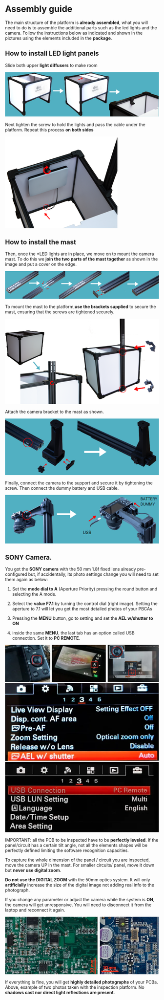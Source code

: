 
# Assembly guide

The main structure of the platform is **already assembled**, what you will need to do is to assemble the additional parts such as the led lights and the camera. Follow the instructions below as indicated and shown in the pictures using the elements included in the **package**.

## How to install LED light panels

Slide both upper **light diffusers** to make room
  
![alt text](assets/assembly-1.PNG)

Next tighten the screw to hold the lights and pass the cable under the platform. Repeat this process **on both sides**

![alt text](assets/assemble2.PNG)

## How to install the mast

Then, once the *LED lights are in place, we move on to mount the camera mast. To do this we **join the two parts of the mast together** as shown in the image and put a cover on the edge.
  
![alt text](assets/assembly-3.PNG)

  To mount the mast to the platform,**use the brackets supplied** to secure the mast, ensuring that the screws are tightened securely.

 ![alt text](assets/assemble4.PNG)

  Attach the camera bracket to the mast as shown.

![alt text](assets/assemble5.PNG)

  Finally, connect the camera to the support and secure it by tightening the screw. Then connect the dummy battery and USB cable.

![alt text](assets/assembly-6.PNG)

## SONY Camera. 

You got the **SONY camera** with the 50 mm 1.8f fixed lens already pre-configured but, if accidentally, its photo settings change you will need to set them again as below:

1. Set the **mode dial to A** (Aperture Priority) pressing the round button and selecting the A mode.

2) Select the **value F7.1** by turning the control dial (right image). Setting the aperture to 7.1 will let you get the most detailed photos of your PBCAs

3) Pressing the **MENU** button, go to setting and set the **AEL w/shutter to ON**

4) inside the same **MENU**, the last tab has an option called USB connection. Set it to **PC REMOTE**.

![alt text](assets/SONY-1.PNG)
![alt text](assets/SONY-2.PNG)
![alt text](assets/SONY-3.PNG)

<Important>IMPORTANT: all the PCB to be inspected have to be **perfectly leveled**. If the panel/circuit has a certain tilt angle, not all the elements shapes will be perfectly defined limiting the software recognition capacities.</Important>

To capture the whole dimension of the panel / circuit you are inspected, move the camera UP in the mast. For smaller circuits/ panel, move it down but **never use digital zoom**.

**Do not use the DIGITAL ZOOM** with the 50mm optics system. It will only **artificially** increase the size of the digital image not adding real info to the photograph. 

If you change any parameter or adjust the camera while the system is **ON**, the camera will get unresponsive. You will need to disconnect it from the laptop and reconnect it again.

![alt text](assets/DIGITAL_ZOOM.PNG)

If everything is fine, you will get **highly detailed photographs** of your PCBa. Above, example of two photos taken with the inspection platform. No **shadows cast nor direct light reflections are present**.

